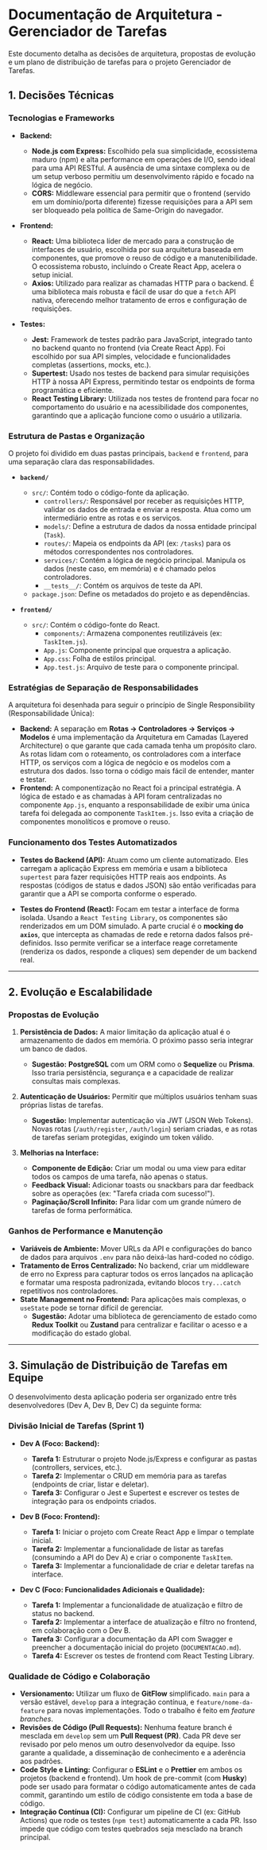 # Documentação de Arquitetura - Gerenciador de Tarefas

Este documento detalha as decisões de arquitetura, propostas de evolução e um plano de distribuição de tarefas para o projeto Gerenciador de Tarefas.

## 1. Decisões Técnicas

### Tecnologias e Frameworks

*   **Backend:**
    *   **Node.js com Express:** Escolhido pela sua simplicidade, ecossistema maduro (npm) e alta performance em operações de I/O, sendo ideal para uma API RESTful. A ausência de uma sintaxe complexa ou de um setup verboso permitiu um desenvolvimento rápido e focado na lógica de negócio.
    *   **CORS:** Middleware essencial para permitir que o frontend (servido em um domínio/porta diferente) fizesse requisições para a API sem ser bloqueado pela política de Same-Origin do navegador.

*   **Frontend:**
    *   **React:** Uma biblioteca líder de mercado para a construção de interfaces de usuário, escolhida por sua arquitetura baseada em componentes, que promove o reuso de código e a manutenibilidade. O ecossistema robusto, incluindo o Create React App, acelera o setup inicial.
    *   **Axios:** Utilizado para realizar as chamadas HTTP para o backend. É uma biblioteca mais robusta e fácil de usar do que a `fetch` API nativa, oferecendo melhor tratamento de erros e configuração de requisições.

*   **Testes:**
    *   **Jest:** Framework de testes padrão para JavaScript, integrado tanto no backend quanto no frontend (via Create React App). Foi escolhido por sua API simples, velocidade e funcionalidades completas (assertions, mocks, etc.).
    *   **Supertest:** Usado nos testes de backend para simular requisições HTTP à nossa API Express, permitindo testar os endpoints de forma programática e eficiente.
    *   **React Testing Library:** Utilizada nos testes de frontend para focar no comportamento do usuário e na acessibilidade dos componentes, garantindo que a aplicação funcione como o usuário a utilizaria.

### Estrutura de Pastas e Organização

O projeto foi dividido em duas pastas principais, `backend` e `frontend`, para uma separação clara das responsabilidades.

*   **`backend/`**
    *   `src/`: Contém todo o código-fonte da aplicação.
        *   `controllers/`: Responsável por receber as requisições HTTP, validar os dados de entrada e enviar a resposta. Atua como um intermediário entre as rotas e os serviços.
        *   `models/`: Define a estrutura de dados da nossa entidade principal (`Task`).
        *   `routes/`: Mapeia os endpoints da API (ex: `/tasks`) para os métodos correspondentes nos controladores.
        *   `services/`: Contém a lógica de negócio principal. Manipula os dados (neste caso, em memória) e é chamado pelos controladores.
        *   `__tests__/`: Contém os arquivos de teste da API.
    *   `package.json`: Define os metadados do projeto e as dependências.

*   **`frontend/`**
    *   `src/`: Contém o código-fonte do React.
        *   `components/`: Armazena componentes reutilizáveis (ex: `TaskItem.js`).
        *   `App.js`: Componente principal que orquestra a aplicação.
        *   `App.css`: Folha de estilos principal.
        *   `App.test.js`: Arquivo de teste para o componente principal.

### Estratégias de Separação de Responsabilidades

A arquitetura foi desenhada para seguir o princípio de Single Responsibility (Responsabilidade Única):

*   **Backend:** A separação em **Rotas → Controladores → Serviços → Modelos** é uma implementação da Arquitetura em Camadas (Layered Architecture) o que garante que cada camada tenha um propósito claro. As rotas lidam com o roteamento, os controladores com a interface HTTP, os serviços com a lógica de negócio e os modelos com a estrutura dos dados. Isso torna o código mais fácil de entender, manter e testar.
*   **Frontend:** A componentização no React foi a principal estratégia. A lógica de estado e as chamadas à API foram centralizadas no componente `App.js`, enquanto a responsabilidade de exibir uma única tarefa foi delegada ao componente `TaskItem.js`. Isso evita a criação de componentes monolíticos e promove o reuso.

### Funcionamento dos Testes Automatizados

*   **Testes do Backend (API):** Atuam como um cliente automatizado. Eles carregam a aplicação Express em memória e usam a biblioteca `supertest` para fazer requisições HTTP reais aos endpoints. As respostas (códigos de status e dados JSON) são então verificadas para garantir que a API se comporta conforme o esperado.

*   **Testes do Frontend (React):** Focam em testar a interface de forma isolada. Usando a `React Testing Library`, os componentes são renderizados em um DOM simulado. A parte crucial é o **mocking do `axios`**, que intercepta as chamadas de rede e retorna dados falsos pré-definidos. Isso permite verificar se a interface reage corretamente (renderiza os dados, responde a cliques) sem depender de um backend real.

---

## 2. Evolução e Escalabilidade

### Propostas de Evolução

1.  **Persistência de Dados:** A maior limitação da aplicação atual é o armazenamento de dados em memória. O próximo passo seria integrar um banco de dados. 
    *   **Sugestão:** **PostgreSQL** com um ORM como o **Sequelize** ou **Prisma**. Isso traria persistência, segurança e a capacidade de realizar consultas mais complexas.

2.  **Autenticação de Usuários:** Permitir que múltiplos usuários tenham suas próprias listas de tarefas. 
    *   **Sugestão:** Implementar autenticação via JWT (JSON Web Tokens). Novas rotas (`/auth/register`, `/auth/login`) seriam criadas, e as rotas de tarefas seriam protegidas, exigindo um token válido.

3.  **Melhorias na Interface:**
    *   **Componente de Edição:** Criar um modal ou uma view para editar todos os campos de uma tarefa, não apenas o status.
    *   **Feedback Visual:** Adicionar toasts ou snackbars para dar feedback sobre as operações (ex: "Tarefa criada com sucesso!").
    *   **Paginação/Scroll Infinito:** Para lidar com um grande número de tarefas de forma performática.

### Ganhos de Performance e Manutenção

*   **Variáveis de Ambiente:** Mover URLs da API e configurações do banco de dados para arquivos `.env` para não deixá-las hard-coded no código.
*   **Tratamento de Erros Centralizado:** No backend, criar um middleware de erro no Express para capturar todos os erros lançados na aplicação e formatar uma resposta padronizada, evitando blocos `try...catch` repetitivos nos controladores.
*   **State Management no Frontend:** Para aplicações mais complexas, o `useState` pode se tornar difícil de gerenciar. 
    *   **Sugestão:** Adotar uma biblioteca de gerenciamento de estado como **Redux Toolkit** ou **Zustand** para centralizar e facilitar o acesso e a modificação do estado global.

---

## 3. Simulação de Distribuição de Tarefas em Equipe

O desenvolvimento desta aplicação poderia ser organizado entre três desenvolvedores (Dev A, Dev B, Dev C) da seguinte forma:

### Divisão Inicial de Tarefas (Sprint 1)

*   **Dev A (Foco: Backend):**
    *   **Tarefa 1:** Estruturar o projeto Node.js/Express e configurar as pastas (controllers, services, etc.).
    *   **Tarefa 2:** Implementar o CRUD em memória para as tarefas (endpoints de criar, listar e deletar).
    *   **Tarefa 3:** Configurar o Jest e Supertest e escrever os testes de integração para os endpoints criados.

*   **Dev B (Foco: Frontend):**
    *   **Tarefa 1:** Iniciar o projeto com Create React App e limpar o template inicial.
    *   **Tarefa 2:** Implementar a funcionalidade de listar as tarefas (consumindo a API do Dev A) e criar o componente `TaskItem`.
    *   **Tarefa 3:** Implementar a funcionalidade de criar e deletar tarefas na interface.

*   **Dev C (Foco: Funcionalidades Adicionais e Qualidade):**
    *   **Tarefa 1:** Implementar a funcionalidade de atualização e filtro de status no backend.
    *   **Tarefa 2:** Implementar a interface de atualização e filtro no frontend, em colaboração com o Dev B.
    *   **Tarefa 3:** Configurar a documentação da API com Swagger e preencher a documentação inicial do projeto (`DOCUMENTACAO.md`).
    *   **Tarefa 4:** Escrever os testes de frontend com React Testing Library.

### Qualidade de Código e Colaboração

*   **Versionamento:** Utilizar um fluxo de **GitFlow** simplificado. `main` para a versão estável, `develop` para a integração contínua, e `feature/nome-da-feature` para novas implementações. Todo o trabalho é feito em *feature branches*.
*   **Revisões de Código (Pull Requests):** Nenhuma feature branch é mesclada em `develop` sem um **Pull Request (PR)**. Cada PR deve ser revisado por pelo menos um outro desenvolvedor da equipe. Isso garante a qualidade, a disseminação de conhecimento e a aderência aos padrões.
*   **Code Style e Linting:** Configurar o **ESLint** e o **Prettier** em ambos os projetos (backend e frontend). Um hook de pre-commit (com **Husky**) pode ser usado para formatar o código automaticamente antes de cada commit, garantindo um estilo de código consistente em toda a base de código.
*   **Integração Contínua (CI):** Configurar um pipeline de CI (ex: GitHub Actions) que rode os testes (`npm test`) automaticamente a cada PR. Isso impede que código com testes quebrados seja mesclado na branch principal.

